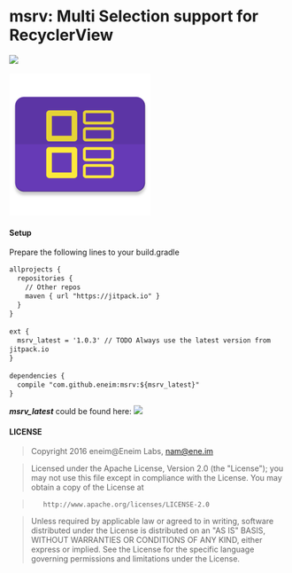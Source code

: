 # msrv: Multi Selection support for RecyclerView

[![](https://jitpack.io/v/eneim/msrv.svg)](https://jitpack.io/#eneim/msrv)

<img src="https://raw.githubusercontent.com/eneim/msrv/develop/art/web_hi_res_512.png" width="256">

#### Setup

Prepare the following lines to your build.gradle

```guava
allprojects {
  repositories {
    // Other repos
    maven { url "https://jitpack.io" }
  }
}
	
ext {
  msrv_latest = '1.0.3' // TODO Always use the latest version from jitpack.io
}

dependencies {
  compile "com.github.eneim:msrv:${msrv_latest}"
}
```

***msrv_latest*** could be found here: [![](https://jitpack.io/v/eneim/msrv.svg)](https://jitpack.io/#eneim/msrv)

#### LICENSE

> Copyright 2016 eneim@Eneim Labs, nam@ene.im

> Licensed under the Apache License, Version 2.0 (the "License"); you may not use this file except in compliance with the License. You may obtain a copy of the License at

>        http://www.apache.org/licenses/LICENSE-2.0
        
> Unless required by applicable law or agreed to in writing, software
distributed under the License is distributed on an "AS IS" BASIS,
WITHOUT WARRANTIES OR CONDITIONS OF ANY KIND, either express or implied.
See the License for the specific language governing permissions and
limitations under the License.
